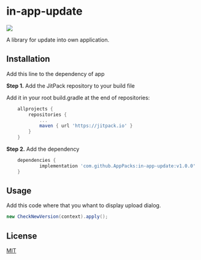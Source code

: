 # in-app-update
[![](https://jitpack.io/v/AppPacks/in-app-update.svg)](https://jitpack.io/#AppPacks/in-app-update)

A library for update into own application.

## Installation
Add this line to the dependency of app

**Step 1.** Add the JitPack repository to your build file 

Add it in your root build.gradle at the end of repositories:
```gradle
    allprojects {
        repositories {
            ...
            maven { url 'https://jitpack.io' }
        }
    }
```
**Step 2.** Add the dependency
```gradle
    dependencies {
            implementation 'com.github.AppPacks:in-app-update:v1.0.0'
    }
```

## Usage
Add this code where that you whant to display upload dialog.

```java
new CheckNewVersion(context).apply();
```

## License
[MIT](https://choosealicense.com/licenses/mit/)
